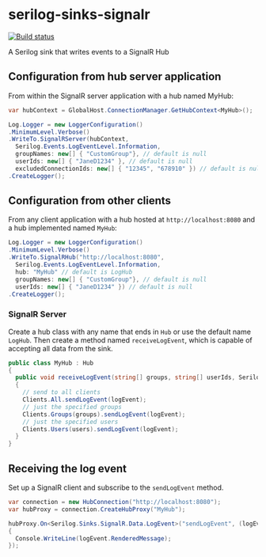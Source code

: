 # serilog-sinks-signalr

[![Build status](https://ci.appveyor.com/api/projects/status/292m45fa26x5iyfs/branch/master?svg=true)](https://ci.appveyor.com/project/serilog/serilog-sinks-signalr/branch/master)

A Serilog sink that writes events to a SignalR Hub

## Configuration from hub server application

From within the SignalR server application with a hub named MyHub:

```csharp
var hubContext = GlobalHost.ConnectionManager.GetHubContext<MyHub>();

Log.Logger = new LoggerConfiguration()
.MinimumLevel.Verbose()
.WriteTo.SignalRServer(hubContext,
  Serilog.Events.LogEventLevel.Information,
  groupNames: new[] { "CustomGroup"}, // default is null
  userIds: new[] { "JaneD1234" }, // default is null
  excludedConnectionIds: new[] { "12345", "678910" }) // default is null
.CreateLogger();
```

## Configuration from other clients

From any client application with a hub hosted at `http://localhost:8080` and a hub implemented named `MyHub`:

```csharp
Log.Logger = new LoggerConfiguration()
.MinimumLevel.Verbose()
.WriteTo.SignalRHub("http://localhost:8080",
  Serilog.Events.LogEventLevel.Information,
  hub: "MyHub" // default is LogHub
  groupNames: new[] { "CustomGroup"}, // default is null
  userIds: new[] { "JaneD1234" }) // default is null
.CreateLogger();
```

### SignalR Server
Create a hub class with any name that ends in `Hub` or use the default name `LogHub`. Then create a method named `receiveLogEvent`, which is capable of accepting all data from the sink.
```csharp
public class MyHub : Hub
{
  public void receiveLogEvent(string[] groups, string[] userIds, Serilog.Sinks.SignalR.Data.LogEvent logEvent)
  {
    // send to all clients
    Clients.All.sendLogEvent(logEvent);
    // just the specified groups
	Clients.Groups(groups).sendLogEvent(logEvent);
    // just the specified users
    Clients.Users(users).sendLogEvent(logEvent);
  }
}
```

## Receiving the log event
Set up a SignalR client and subscribe to the `sendLogEvent` method.

```csharp
var connection = new HubConnection("http://localhost:8080");
var hubProxy = connection.CreateHubProxy("MyHub");

hubProxy.On<Serilog.Sinks.SignalR.Data.LogEvent>("sendLogEvent", (logEvent) =>
{
  Console.WriteLine(logEvent.RenderedMessage);
});
```